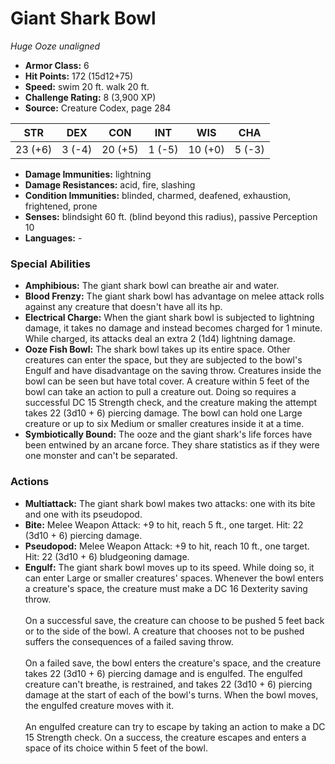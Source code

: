 # Giant Shark Bowl

*Huge* *Ooze* *unaligned*

- **Armor Class:** 6
- **Hit Points:** 172 (15d12+75)
- **Speed:** swim 20 ft. walk 20 ft.
- **Challenge Rating:** 8 (3,900 XP)
- **Source:** Creature Codex, page 284

| STR | DEX | CON | INT | WIS | CHA |
| --- | --- | --- | --- | --- | --- |
| 23 (+6) | 3 (-4) | 20 (+5) | 1 (-5) | 10 (+0) | 5 (-3) |

- **Damage Immunities:** lightning
- **Damage Resistances:** acid, fire, slashing
- **Condition Immunities:** blinded, charmed, deafened, exhaustion, frightened, prone
- **Senses:** blindsight 60 ft. (blind beyond this radius), passive Perception 10
- **Languages:** -

### Special Abilities

- **Amphibious:** The giant shark bowl can breathe air and water.
- **Blood Frenzy:** The giant shark bowl has advantage on melee attack rolls against any creature that doesn't have all its hp.
- **Electrical Charge:** When the giant shark bowl is subjected to lightning damage, it takes no damage and instead becomes charged for 1 minute. While charged, its attacks deal an extra 2 (1d4) lightning damage.
- **Ooze Fish Bowl:** The shark bowl takes up its entire space. Other creatures can enter the space, but they are subjected to the bowl's Engulf and have disadvantage on the saving throw. Creatures inside the bowl can be seen but have total cover. A creature within 5 feet of the bowl can take an action to pull a creature out. Doing so requires a successful DC 15 Strength check, and the creature making the attempt takes 22 (3d10 + 6) piercing damage. The bowl can hold one Large creature or up to six Medium or smaller creatures inside it at a time.
- **Symbiotically Bound:** The ooze and the giant shark's life forces have been entwined by an arcane force. They share statistics as if they were one monster and can't be separated.

### Actions

- **Multiattack:** The giant shark bowl makes two attacks: one with its bite and one with its pseudopod.
- **Bite:** Melee Weapon Attack: +9 to hit, reach 5 ft., one target. Hit: 22 (3d10 + 6) piercing damage.
- **Pseudopod:** Melee Weapon Attack: +9 to hit, reach 10 ft., one target. Hit: 22 (3d10 + 6) bludgeoning damage.
- **Engulf:** The giant shark bowl moves up to its speed. While doing so, it can enter Large or smaller creatures' spaces. Whenever the bowl enters a creature's space, the creature must make a DC 16 Dexterity saving throw. <br><br>On a successful save, the creature can choose to be pushed 5 feet back or to the side of the bowl. A creature that chooses not to be pushed suffers the consequences of a failed saving throw. <br><br>On a failed save, the bowl enters the creature's space, and the creature takes 22 (3d10 + 6) piercing damage and is engulfed. The engulfed creature can't breathe, is restrained, and takes 22 (3d10 + 6) piercing damage at the start of each of the bowl's turns. When the bowl moves, the engulfed creature moves with it. <br><br>An engulfed creature can try to escape by taking an action to make a DC 15 Strength check. On a success, the creature escapes and enters a space of its choice within 5 feet of the bowl.


